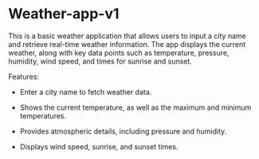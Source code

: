 # Weather-app-v1
This is a basic weather application that allows users to input a city name and retrieve real-time weather information. The app displays the current weather, along with key data points such as temperature, pressure, humidity, wind speed, and times for sunrise and sunset.

Features:

- Enter a city name to fetch weather data.

- Shows the current temperature, as well as the maximum and minimum temperatures.

- Provides atmospheric details, including pressure and humidity.

- Displays wind speed, sunrise, and sunset times.
